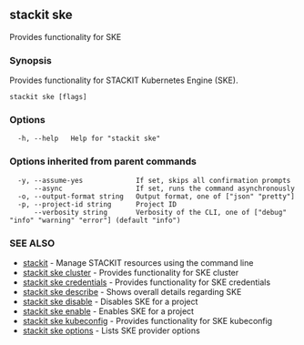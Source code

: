 ## stackit ske

Provides functionality for SKE

### Synopsis

Provides functionality for STACKIT Kubernetes Engine (SKE).

```
stackit ske [flags]
```

### Options

```
  -h, --help   Help for "stackit ske"
```

### Options inherited from parent commands

```
  -y, --assume-yes             If set, skips all confirmation prompts
      --async                  If set, runs the command asynchronously
  -o, --output-format string   Output format, one of ["json" "pretty"]
  -p, --project-id string      Project ID
      --verbosity string       Verbosity of the CLI, one of ["debug" "info" "warning" "error"] (default "info")
```

### SEE ALSO

* [stackit](./stackit.md)	 - Manage STACKIT resources using the command line
* [stackit ske cluster](./stackit_ske_cluster.md)	 - Provides functionality for SKE cluster
* [stackit ske credentials](./stackit_ske_credentials.md)	 - Provides functionality for SKE credentials
* [stackit ske describe](./stackit_ske_describe.md)	 - Shows overall details regarding SKE
* [stackit ske disable](./stackit_ske_disable.md)	 - Disables SKE for a project
* [stackit ske enable](./stackit_ske_enable.md)	 - Enables SKE for a project
* [stackit ske kubeconfig](./stackit_ske_kubeconfig.md)	 - Provides functionality for SKE kubeconfig
* [stackit ske options](./stackit_ske_options.md)	 - Lists SKE provider options

